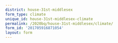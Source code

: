 ```yaml
---
district: house-31st-middlesex
form_type: climate
unique_id: house-31st-middlesex-climate
permalink: /2020bq/house-31st-middlesex/climate/
form_id: '201705916871054'
layout: form
---
```

